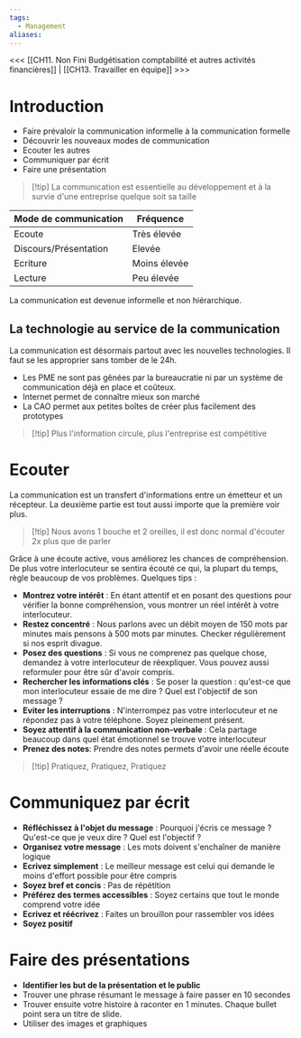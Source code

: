 ```yaml
---
tags:
  - Management
aliases:
---
```

<<< [[CH11. Non Fini Budgétisation comptabilité et autres activités financières]] | [[CH13. Travailler en équipe]] >>>

# Introduction
- Faire prévaloir la communication informelle à la communication formelle
- Découvrir les nouveaux modes de communication
- Ecouter les autres
- Communiquer par écrit
- Faire une présentation

>[!tip] La communication est essentielle au développement et à la survie d'une entreprise quelque soit sa taille


| **Mode de communication** | **Fréquence** |
| ------------------------- | ------------- |
| Ecoute                    | Très élevée   |
| Discours/Présentation     | Elevée        |
| Ecriture                  | Moins élevée  |
| Lecture                   | Peu élevée    |

La communication est devenue informelle et non hiérarchique.

## La technologie au service de la communication
La communication est désormais partout avec les nouvelles technologies. Il faut se les approprier sans tomber de le 24h.

- Les PME ne sont pas gênées par la bureaucratie ni par un système de communication déjà en place et coûteux.
- Internet permet de connaître mieux son marché
- La CAO permet aux petites boîtes de créer plus facilement des prototypes

>[!tip] Plus l'information circule, plus l'entreprise est compétitive

# Ecouter
La communication est un transfert d'informations entre un émetteur et un récepteur. La deuxième partie est tout aussi importe que la première voir plus.

>[!tip] Nous avons 1 bouche et 2 oreilles, il est donc normal d'écouter 2x plus que de parler

Grâce à une écoute active, vous améliorez les chances de compréhension. De plus votre interlocuteur se sentira écouté ce qui, la plupart du temps, règle beaucoup de vos problèmes.
Quelques tips : 
- **Montrez votre intérêt** : En étant attentif et en posant des questions pour vérifier la bonne compréhension, vous montrer un réel intérêt à votre interlocuteur.
- **Restez concentré** : Nous parlons avec un débit moyen de 150 mots par minutes mais pensons à 500 mots par minutes. Checker régulièrement si nos esprit divague.
- **Posez des questions** : Si vous ne comprenez pas quelque chose, demandez à votre interlocuteur de réexpliquer. Vous pouvez aussi reformuler pour être sûr d'avoir compris.
- **Rechercher les informations clés** : Se poser la question : qu'est-ce que mon interlocuteur essaie de me dire ? Quel est l'objectif de son message ?
- **Eviter les interruptions** : N'interrompez pas votre interlocuteur et ne répondez pas à votre téléphone. Soyez pleinement présent.
- **Soyez attentif à la communication non-verbale** : Cela partage beaucoup dans quel état émotionnel se trouve votre interlocuteur
- **Prenez des notes**: Prendre des notes permets d'avoir une réelle écoute

>[!tip] Pratiquez, Pratiquez, Pratiquez

# Communiquez par écrit
- **Réfléchissez à l'objet du message** : Pourquoi j'écris ce message ? Qu'est-ce que je veux dire ? Quel est l'objectif ?
- **Organisez votre message** : Les mots doivent s'enchaîner de manière logique
- **Ecrivez simplement** : Le meilleur message est celui qui demande le moins d'effort possible pour être compris
- **Soyez bref et concis** : Pas de répétition
- **Préférez des termes accessibles** : Soyez certains que tout le monde comprend votre idée
- **Ecrivez et réécrivez** : Faites un brouillon pour rassembler vos idées
- **Soyez positif** 

# Faire des présentations
- **Identifier les but de la présentation et le public**
- Trouver une phrase résumant le message à faire passer en 10 secondes
- Trouver ensuite votre histoire à raconter en 1 minutes. Chaque bullet point sera un titre de slide.
- Utiliser des images et graphiques